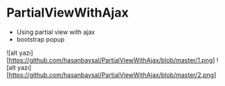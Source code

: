 # PartialViewWithAjax

- Using partial view with ajax
- bootstrap popup


![alt yazı][https://github.com/hasanbaysal/PartialViewWithAjax/blob/master/1.png]
![alt yazı][https://github.com/hasanbaysal/PartialViewWithAjax/blob/master/2.png]
